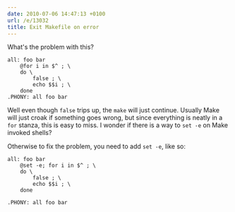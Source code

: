 ```yaml
---
date: 2010-07-06 14:47:13 +0100
url: /e/13032
title: Exit Makefile on error
---
```



What's the problem with this?

	all: foo bar
		@for i in $^ ; \
		do \
			false ; \
			echo $$i ; \
		done
	.PHONY: all foo bar

Well even though `false` trips up, the `make` will just continue. Usually Make
will just croak if something goes wrong, but since everything is neatly in a
`for` stanza, this is easy to miss. I wonder if there is a way to `set -e` on
Make invoked shells?

Otherwise to fix the problem, you need to add `set -e`, like so:

	all: foo bar
		@set -e; for i in $^ ; \
		do \
			false ; \
			echo $$i ; \
		done

	.PHONY: all foo bar
